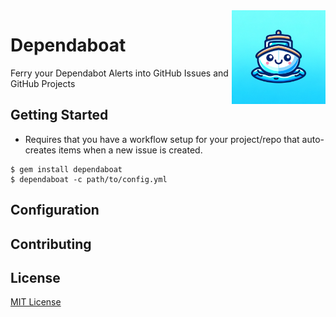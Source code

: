 <img src="./assets/dependaboat_logo.webp" alt="Dependabot Logo" width="150" align="right" />

# Dependaboat

Ferry your Dependabot Alerts into GitHub Issues and GitHub Projects

## Getting Started

* Requires that you have a workflow setup for your project/repo that auto-creates items when a new issue is created.

```shell
$ gem install dependaboat
$ dependaboat -c path/to/config.yml
```

## Configuration

## Contributing

## License

[MIT License](./LICENSE.md)